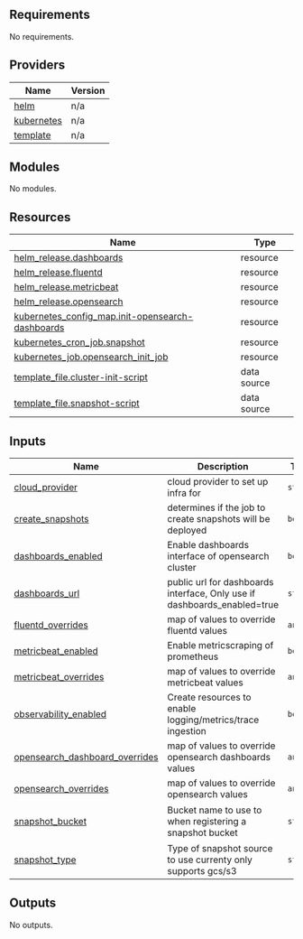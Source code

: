## Requirements

No requirements.

## Providers

| Name | Version |
|------|---------|
| <a name="provider_helm"></a> [helm](#provider\_helm) | n/a |
| <a name="provider_kubernetes"></a> [kubernetes](#provider\_kubernetes) | n/a |
| <a name="provider_template"></a> [template](#provider\_template) | n/a |

## Modules

No modules.

## Resources

| Name | Type |
|------|------|
| [helm_release.dashboards](https://registry.terraform.io/providers/hashicorp/helm/latest/docs/resources/release) | resource |
| [helm_release.fluentd](https://registry.terraform.io/providers/hashicorp/helm/latest/docs/resources/release) | resource |
| [helm_release.metricbeat](https://registry.terraform.io/providers/hashicorp/helm/latest/docs/resources/release) | resource |
| [helm_release.opensearch](https://registry.terraform.io/providers/hashicorp/helm/latest/docs/resources/release) | resource |
| [kubernetes_config_map.init-opensearch-dashboards](https://registry.terraform.io/providers/hashicorp/kubernetes/latest/docs/resources/config_map) | resource |
| [kubernetes_cron_job.snapshot](https://registry.terraform.io/providers/hashicorp/kubernetes/latest/docs/resources/cron_job) | resource |
| [kubernetes_job.opensearch_init_job](https://registry.terraform.io/providers/hashicorp/kubernetes/latest/docs/resources/job) | resource |
| [template_file.cluster-init-script](https://registry.terraform.io/providers/hashicorp/template/latest/docs/data-sources/file) | data source |
| [template_file.snapshot-script](https://registry.terraform.io/providers/hashicorp/template/latest/docs/data-sources/file) | data source |

## Inputs

| Name | Description | Type | Default | Required |
|------|-------------|------|---------|:--------:|
| <a name="input_cloud_provider"></a> [cloud\_provider](#input\_cloud\_provider) | cloud provider to set up infra for | `string` | `"gcp"` | no |
| <a name="input_create_snapshots"></a> [create\_snapshots](#input\_create\_snapshots) | determines if the job to create snapshots will be deployed | `bool` | `true` | no |
| <a name="input_dashboards_enabled"></a> [dashboards\_enabled](#input\_dashboards\_enabled) | Enable dashboards interface of opensearch cluster | `bool` | `false` | no |
| <a name="input_dashboards_url"></a> [dashboards\_url](#input\_dashboards\_url) | public url for dashboards interface, Only use if dashboards\_enabled=true | `string` | `""` | no |
| <a name="input_fluentd_overrides"></a> [fluentd\_overrides](#input\_fluentd\_overrides) | map of values to override fluentd values | `any` | `{}` | no |
| <a name="input_metricbeat_enabled"></a> [metricbeat\_enabled](#input\_metricbeat\_enabled) | Enable metricscraping of prometheus | `bool` | `false` | no |
| <a name="input_metricbeat_overrides"></a> [metricbeat\_overrides](#input\_metricbeat\_overrides) | map of values to override metricbeat values | `any` | `{}` | no |
| <a name="input_observability_enabled"></a> [observability\_enabled](#input\_observability\_enabled) | Create resources to enable logging/metrics/trace ingestion | `bool` | `false` | no |
| <a name="input_opensearch_dashboard_overrides"></a> [opensearch\_dashboard\_overrides](#input\_opensearch\_dashboard\_overrides) | map of values to override opensearch dashboards values | `any` | `{}` | no |
| <a name="input_opensearch_overrides"></a> [opensearch\_overrides](#input\_opensearch\_overrides) | map of values to override opensearch values | `any` | `{}` | no |
| <a name="input_snapshot_bucket"></a> [snapshot\_bucket](#input\_snapshot\_bucket) | Bucket name to use to when registering a snapshot bucket | `string` | `"random-unique-bucket-name"` | no |
| <a name="input_snapshot_type"></a> [snapshot\_type](#input\_snapshot\_type) | Type of snapshot source to use currenty only supports gcs/s3 | `string` | `"s3"` | no |

## Outputs

No outputs.
